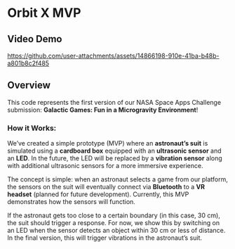 # Orbit X MVP

## Video Demo
https://github.com/user-attachments/assets/14866198-910e-41ba-b48b-a801b8c2f485

## Overview
This code represents the first version of our NASA Space Apps Challenge submission: **Galactic Games: Fun in a Microgravity Environment**!

### How it Works:
We’ve created a simple prototype (MVP) where an **astronaut’s suit** is simulated using a **cardboard box** equipped with an **ultrasonic sensor** and an **LED**. In the future, the LED will be replaced by a **vibration sensor** along with additional ultrasonic sensors for a more immersive experience.

The concept is simple: when an astronaut selects a game from our platform, the sensors on the suit will eventually connect via **Bluetooth** to a **VR headset** (planned for future development). Currently, this MVP demonstrates how the sensors will function. 

If the astronaut gets too close to a certain boundary (in this case, 30 cm), the suit should trigger a response. For now, we show this by switching on an LED when the sensor detects an object within 30 cm or less of distance. In the final version, this will trigger vibrations in the astronaut’s suit.
